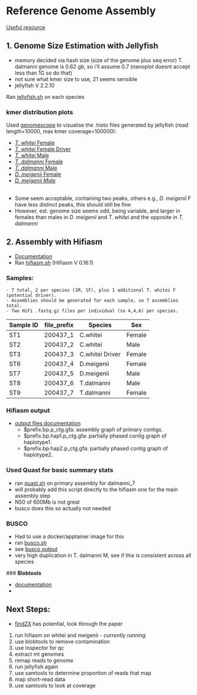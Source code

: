 
# **Reference Genome Assembly**

[Useful resource](https://github.com/alexjvr1/T.dalmanni_Genomics_of_meiotic_drive/blob/main/Electronic_Lab_Book.md#1-genome-assembly)

## **1. Genome Size Estimation with Jellyfish**
* memory decided via hash size (size of the genome plus seq error) T. dalmanni genome is 0.62 gb, so i'll assume 0.7 (nanoplot doesnt accept less than 1G so do that)
* not sure what kmer size to use, 21 seems sensible 
* jellyfish V 2.2.10

Ran [jellyfish.sh](https://github.com/BenAlston/stalkie_ref_genome_assembly/blob/main/scripts/jellyfish.sh) on each species

### **kmer distribution plots**
Used [genomescope](http://qb.cshl.edu/genomescope/) to visualise the .histo files generated by jellyfish (read length=10000, max kmer coverage=100000):
- [_T. whitei_ Female](http://genomescope.org/analysis.php?code=blR2SdZ6dlrwedM2Fgs8)
- [_T. whitei_ Female Driver](http://genomescope.org/analysis.php?code=VjP3GGnGS6YEajK6XUB1)
- [_T. whitei_ Male](http://genomescope.org/analysis.php?code=XWsvvvcObVy7x83qxEAu)
- [_T. dalmanni_ Female](http://genomescope.org/analysis.php?code=7NAz3STmNnNqW83R5kLc)
- [_T. dalmanni_ Male](http://genomescope.org/analysis.php?code=TW147FQXJ18A79EpLjEc)
- [_D. meigenii_ Female](http://genomescope.org/analysis.php?code=4tooUMZucAlqGmV0V0E8)
- [_D. meigenii Male_](http://genomescope.org/analysis.php?code=ISWwt723ucFqtJJKRgrT) 
<br><br>
* Some seem acceptable, containing two peaks, others e.g., _D. meigenii_ F have less distinct peaks, this should still be fine
* However, est. genome size seems odd, being variable, and larger in females than males in _D. meigenii_ and _T. whitei_ and the opposite in _T. dalmanni_

## **2. Assembly with Hifiasm**
* [Documentation](https://github.com/chhylp123/hifiasm)
* Ran [hifiasm.sh](https://github.com/BenAlston/stalkie_ref_genome_assembly/blob/main/scripts/hifiasm.sh) (Hifiasm V 0.16.1)

### Samples:

  ~~~
  - 7 total, 2 per species (1M, 1F), plus 1 additional T. whitei F (potential driver).
  - Assemblies should be generated for each sample, so 7 assemblies total.
  - Two HiFi .fastq.gz files per individual (so 4,4,6) per species.
  ~~~

| Sample ID | file\_prefix | Species         | Sex    |
| --------- | ------------ | --------------- | ------ |
| ST1       | 200437\_1    | C.whitei        | Female |
| ST2       | 200437\_2    | C.whitei        | Male   |
| ST3       | 200437\_3    | C.whitei Driver | Female |
| ST6       | 200437\_4    | D.meigenii      | Female |
| ST7       | 200437\_5    | D.meigenii      | Male   |
| ST8       | 200437\_6    | T.dalmanni      | Male   |
| ST9       | 200437\_7    | T.dalmanni      | Female |

### **Hifiasm output**
* [output files documentation](https://hifiasm.readthedocs.io/en/latest/interpreting-output.html)
  - $prefix.bp.p_ctg.gfa: assembly graph of primary contigs.
  - $prefix.bp.hap1.p_ctg.gfa: partially phased contig graph of haplotype1.
  - $prefix.bp.hap2.p_ctg.gfa: partially phased contig graph of haplotype2.

### **Used Quast for basic summary stats**
* ran [quast.sh](https://github.com/BenAlston/stalkie_ref_genome_assembly/blob/main/scripts/quast.sh) on primary assembly for dalmanni_7
* will probably add this script directly to the hifiasm one for the main assembly step
* N50 of 600Mb is not great
* busco does this so actually not needed

### **BUSCO**
* Had to use a docker/apptainer image for this
* ran [busco.sh](https://github.com/BenAlston/stalkie_ref_genome_assembly/blob/main/scripts/busco.sh)
* see [busco output](https://github.com/BenAlston/stalkie_ref_genome_assembly/tree/main/lab_book/Data/BUSCO_output)
* very high duplication in T. dalmanni M, see if this is consistent across all species

### **Blobtools**
* [documentation](https://github.com/DRL/blobtools)
* 

## **Next Steps:**
*  [findZX](https://github.com/hsigeman/findZX) has potential, look through the paper

1. run hifiasm on whitei and meigenii - _currently running_
2. use blobtools to remove contamination 
3. use inspector for qc
4. extract mt genomes
5. remap reads to genome
6. run jellyfish again
7. use samtools to determine proportion of reads that map
8. map short-read data
9. use samtools to look at coverage




